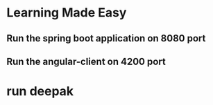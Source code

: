 # Learning Made Easy

## Run the spring boot application on 8080 port
## Run the angular-client on 4200 port
# run deepak
